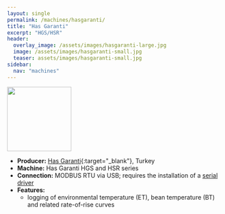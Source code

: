 ```yaml
---
layout: single
permalink: /machines/hasgaranti/
title: "Has Garanti"
excerpt: "HGS/HSR"
header:
  overlay_image: /assets/images/hasgaranti-large.jpg
  image: /assets/images/hasgaranti-small.jpg
  teaser: assets/images/hasgaranti-small.jpg
sidebar:
  nav: "machines"
---
```

<img class="tab-image" src="{{ site.baseurl }}/assets/images/supporter-badge-grey.png" width="150px">

* __Producer:__ [Has Garanti](http://www.hasgaranti.com.tr){:target="_blank"}, Turkey
* __Machine:__ Has Garanti HGS and HSR series
* __Connection:__ MODBUS RTU via USB; requires the installation of a [serial driver](/modbus_serial/)
* __Features:__ 
  - logging of environmental temperature (ET), bean temperature (BT) and related rate-of-rise curves